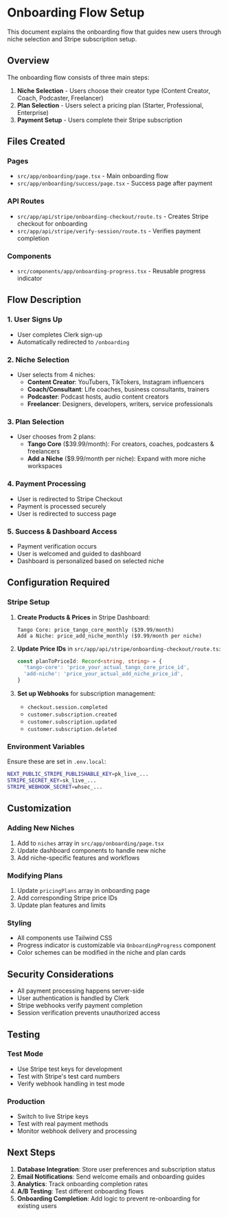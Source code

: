 # Onboarding Flow Setup

This document explains the onboarding flow that guides new users through niche selection and Stripe subscription setup.

## Overview

The onboarding flow consists of three main steps:
1. **Niche Selection** - Users choose their creator type (Content Creator, Coach, Podcaster, Freelancer)
2. **Plan Selection** - Users select a pricing plan (Starter, Professional, Enterprise)
3. **Payment Setup** - Users complete their Stripe subscription

## Files Created

### Pages
- `src/app/onboarding/page.tsx` - Main onboarding flow
- `src/app/onboarding/success/page.tsx` - Success page after payment

### API Routes
- `src/app/api/stripe/onboarding-checkout/route.ts` - Creates Stripe checkout for onboarding
- `src/app/api/stripe/verify-session/route.ts` - Verifies payment completion

### Components
- `src/components/app/onboarding-progress.tsx` - Reusable progress indicator

## Flow Description

### 1. User Signs Up
- User completes Clerk sign-up
- Automatically redirected to `/onboarding`

### 2. Niche Selection
- User selects from 4 niches:
  - **Content Creator**: YouTubers, TikTokers, Instagram influencers
  - **Coach/Consultant**: Life coaches, business consultants, trainers
  - **Podcaster**: Podcast hosts, audio content creators
  - **Freelancer**: Designers, developers, writers, service professionals

### 3. Plan Selection
- User chooses from 2 plans:
  - **Tango Core** ($39.99/month): For creators, coaches, podcasters & freelancers
  - **Add a Niche** ($9.99/month per niche): Expand with more niche workspaces

### 4. Payment Processing
- User is redirected to Stripe Checkout
- Payment is processed securely
- User is redirected to success page

### 5. Success & Dashboard Access
- Payment verification occurs
- User is welcomed and guided to dashboard
- Dashboard is personalized based on selected niche

## Configuration Required

### Stripe Setup
1. **Create Products & Prices** in Stripe Dashboard:
   ```
   Tango Core: price_tango_core_monthly ($39.99/month)
   Add a Niche: price_add_niche_monthly ($9.99/month per niche)
   ```

2. **Update Price IDs** in `src/app/api/stripe/onboarding-checkout/route.ts`:
   ```typescript
   const planToPriceId: Record<string, string> = {
     'tango-core': 'price_your_actual_tango_core_price_id',
     'add-niche': 'price_your_actual_add_niche_price_id',
   }
   ```

3. **Set up Webhooks** for subscription management:
   - `checkout.session.completed`
   - `customer.subscription.created`
   - `customer.subscription.updated`
   - `customer.subscription.deleted`

### Environment Variables
Ensure these are set in `.env.local`:
```bash
NEXT_PUBLIC_STRIPE_PUBLISHABLE_KEY=pk_live_...
STRIPE_SECRET_KEY=sk_live_...
STRIPE_WEBHOOK_SECRET=whsec_...
```

## Customization

### Adding New Niches
1. Add to `niches` array in `src/app/onboarding/page.tsx`
2. Update dashboard components to handle new niche
3. Add niche-specific features and workflows

### Modifying Plans
1. Update `pricingPlans` array in onboarding page
2. Add corresponding Stripe price IDs
3. Update plan features and limits

### Styling
- All components use Tailwind CSS
- Progress indicator is customizable via `OnboardingProgress` component
- Color schemes can be modified in the niche and plan cards

## Security Considerations

- All payment processing happens server-side
- User authentication is handled by Clerk
- Stripe webhooks verify payment completion
- Session verification prevents unauthorized access

## Testing

### Test Mode
- Use Stripe test keys for development
- Test with Stripe's test card numbers
- Verify webhook handling in test mode

### Production
- Switch to live Stripe keys
- Test with real payment methods
- Monitor webhook delivery and processing

## Next Steps

1. **Database Integration**: Store user preferences and subscription status
2. **Email Notifications**: Send welcome emails and onboarding guides
3. **Analytics**: Track onboarding completion rates
4. **A/B Testing**: Test different onboarding flows
5. **Onboarding Completion**: Add logic to prevent re-onboarding for existing users 